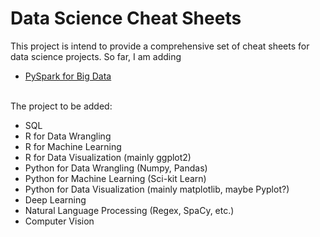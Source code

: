 # Data Science Cheat Sheets
This project is intend to provide a comprehensive set of cheat sheets for data science projects. So far, I am adding 

- [PySpark for Big Data](https://github.com/SijieLyu/Data-Science-Cheat-Sheets/blob/main/PySpark/PySpark%20Glossary%20Index.md)

<br>
The project to be added: <br>

- SQL
- R for Data Wrangling
- R for Machine Learning
- R for Data Visualization (mainly ggplot2)
- Python for Data Wrangling (Numpy, Pandas)
- Python for Machine Learning (Sci-kit Learn)
- Python for Data Visualization (mainly matplotlib, maybe Pyplot?)
- Deep Learning
- Natural Language Processing (Regex, SpaCy, etc.)
- Computer Vision

